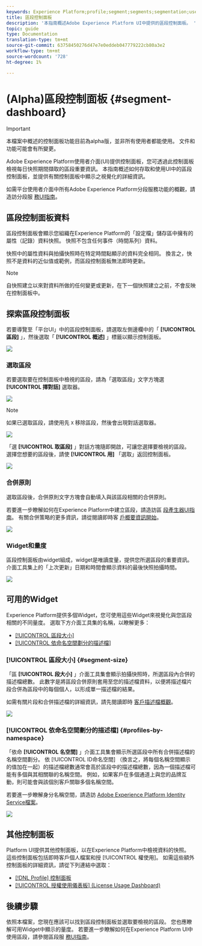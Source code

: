 ```yaml
---
keywords: Experience Platform;profile;segment;segments;segmentation;user interface;UI;customization;segment dashboard;dashboard
title: 區段控制面板
description: '本指南概述Adobe Experience Platform UI中提供的區段控制面板。 '
topic: guide
type: Documentation
translation-type: tm+mt
source-git-commit: 63758450276d47e7e0eddeb047779222cb80a3e2
workflow-type: tm+mt
source-wordcount: '728'
ht-degree: 1%

---
```



# (Alpha)區段控制面板 {#segment-dashboard}

>[!IMPORTANT]
>
>本檔案中概述的控制面板功能目前為alpha版，並非所有使用者都能使用。 文件和功能可能會有所變更。

Adobe Experience Platform使用者介面(UI)提供控制面板，您可透過此控制面板檢視每日快照期間擷取的區段重要資訊。 本指南概述如何存取和使用UI中的區段控制面板，並提供有關控制面板中顯示之視覺化的詳細資訊。

如需平台使用者介面中所有Adobe Experience Platform分段服務功能的概觀，請造訪分段服 [務UI指南](overview.md)。

## 區段控制面板資料

區段控制面板會顯示您組織在Experience Platform的「設定檔」儲存區中擁有的屬性（記錄）資料快照。 快照不包含任何事件（時間系列）資料。

快照中的屬性資料與拍攝快照時在特定時間點顯示的資料完全相同。 換言之，快照不是資料的近似值或範例，而區段控制面板無法即時更新。

>[!NOTE]
>
>自快照建立以來對資料所做的任何變更或更新，在下一個快照建立之前，不會反映在控制面板中。

## 探索區段控制面板

若要導覽至「平台UI」中的區段控制面板，請選取左側邊欄中的「 **[!UICONTROL 區段]** 」，然後選取「 **[!UICONTROL 概述]** 」標籤以顯示控制面板。

![](../images/ui/segment-dashboard/dashboard-overview.png)

### 選取區段

若要選取要在控制面板中檢視的區段，請為「選取區段」文字方塊選 **[!UICONTROL 擇對話]** 選取器。

![](../images/ui/segment-dashboard/select-segment.png)

>[!NOTE]
>
>如果已選取區段，請使用先 `X` 移除區段，然後會出現對話選取器。
>
>![](../images/ui/segment-dashboard/remove-segment.png)

「選 **[!UICONTROL 取區段]** 」對話方塊隨即開啟，可讓您選擇要檢視的區段。 選擇您想要的區段後，請使 **[!UICONTROL 用]** 「選取」返回控制面板。

![](../images/ui/segment-dashboard/select-segment-dialog.png)

### 合併原則

選取區段後，合併原則文字方塊會自動填入與該區段相關的合併原則。

若要進一步瞭解如何在Experience Platform中建立區段，請造訪區 [段產生器UI指南](segment-builder.md)。 有關合併策略的更多資訊，請從閱讀即時客 [戶概要資訊開始](../../profile/home.md)。

![](../images/ui/segment-dashboard/merge-policy.png)

### Widget和量度

區段控制面板由widget組成，widget是唯讀度量，提供您所選區段的重要資訊。 介面工具集上的「上次更新」日期和時間會顯示資料的最後快照拍攝時間。

![](../images/ui/segment-dashboard/widget-timestamp.png)

## 可用的Widget

Experience Platform提供多個Widget，您可使用這些Widget來視覺化與您區段相關的不同量度。 選取下方介面工具集的名稱，以瞭解更多：

* [[!UICONTROL 區段大小]](#segment-size)
* [[!UICONTROL 依命名空間劃分的描述檔]](#profiles-by-namespace)

### [!UICONTROL 區段大小] {#segment-size}

「區 **[!UICONTROL 段大小]** 」介面工具集會顯示拍攝快照時，所選區段內合併的描述檔總數。 此數字是將區段合併原則套用至您的描述檔資料，以便將描述檔片段合併為區段中的每個個人，以形成單一描述檔的結果。

如需有關片段和合併描述檔的詳細資訊，請先閱讀即時 [客戶描述檔概觀](../home.md)。

![](../images/ui/segment-dashboard/segment-size.png)

### [!UICONTROL 依命名空間劃分的描述檔] {#profiles-by-namespace}

「依命 **[!UICONTROL 名空間]** 」介面工具集會顯示所選區段中所有合併描述檔的名稱空間劃分。 依 [!UICONTROL ID命名空間] （換言之，將每個名稱空間顯示的值加在一起）的描述檔總數通常會高於區段中的描述檔總數，因為一個描述檔可能有多個與其相關聯的名稱空間。 例如，如果客戶在多個通道上與您的品牌互動，則可能會與該個別客戶關聯多個名稱空間。

若要進一步瞭解身分名稱空間，請造訪 [Adobe Experience Platform Identity Service檔案](../../identity-service/home.md)。

![](../images/ui/segment-dashboard/profiles-by-namespace.png)

## 其他控制面板

Platform UI提供其他控制面板，以在Experience Platform中檢視資料的快照。 這些控制面板包括即時客戶個人檔案和授 [!UICONTROL 權使用]。 如需這些額外控制面板的詳細資訊，請從下列連結中選取：

* [[!DNL Profile] 控制面板](../../profile/ui/profile-dashboard.md)
* [[!UICONTROL 授權使用儀表板] (License Usage Dashboard)](../../landing/license-usage-dashboard.md)

## 後續步驟

依照本檔案，您現在應該可以找到區段控制面板並選取要檢視的區段。 您也應瞭解可用Widget中顯示的量度。 若要進一步瞭解如何在Experience Platform UI中使用區段，請參閱區段服 [務UI指南](overview.md)。